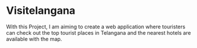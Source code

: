 # Visitelangana

With this Project, I am aiming to create a web application where touristers can check out the top tourist places in Telangana and the nearest hotels are available with the map.
